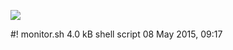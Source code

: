 ![](Maszyny/Linux/Nibbles/Pasted%20image%2020210818191553.png)

#! monitor.sh
4.0 kB
shell script
08 May 2015, 09:17
